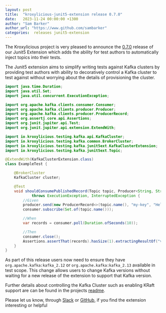 ```yaml
---
layout: post
title:  "kroxylicious-junit5-extension release 0.7.0"
date:   2023-11-24 00:00:00 +1300
author: "Sam Barker"
author_url: "https://www.github.com/sambarker"
categories:  releases junit5-extension
---
```


The Kroxylicious project is very pleased to announce the [0.7.0](https://github.com/kroxylicious/kroxylicious-junit5-extension/releases/tag/v0.7.0) release of our Junit5 Extension which adds the ability for test authors to automatically inject topics into their tests. 

The Junit5 extension aims to simplify writing tests against Kafka clusters by providing test authors with ability to decoratively control a Kafka cluster to test against without worrying about the details of provisioning the cluster. 

```java 
import java.time.Duration;
import java.util.Set;
import java.util.concurrent.ExecutionException;

import org.apache.kafka.clients.consumer.Consumer;
import org.apache.kafka.clients.producer.Producer;
import org.apache.kafka.clients.producer.ProducerRecord;
import org.assertj.core.api.Assertions;
import org.junit.jupiter.api.Test;
import org.junit.jupiter.api.extension.ExtendWith;

import io.kroxylicious.testing.kafka.api.KafkaCluster;
import io.kroxylicious.testing.kafka.common.BrokerCluster;
import io.kroxylicious.testing.kafka.junit5ext.KafkaClusterExtension;
import io.kroxylicious.testing.kafka.junit5ext.Topic;

@ExtendWith(KafkaClusterExtension.class)
class ExampleTest {

    @BrokerCluster
    KafkaCluster cluster;

    @Test
    void shouldConsumePublishedRecord(Topic topic, Producer<String, String> producer, Consumer<String, String> consumer)
            throws ExecutionException, InterruptedException {
        //Given
        producer.send(new ProducerRecord<>(topic.name(), "my-key", "Hello, world!")).get();
        consumer.subscribe(Set.of(topic.name()));

        //When
        var records = consumer.poll(Duration.ofSeconds(10));

        //Then
        consumer.close();
        Assertions.assertThat(records).hasSize(1).extractingResultOf("value").containsExactly("Hello, world!");
    }
}
```

As part of this release users now need to ensure they have `org.apache.kafka:kafka_2.12` or `org.apache.kafka:kafka_2.13` available in test scope. This change allows users to change Kafka versions without waiting for a new release of the extension to support that Kafka version. 

Further details about controlling the Kafka Cluster such as enabling KRaft support are can be found in the projects [readme](https://github.com/kroxylicious/kroxylicious-junit5-extension).

Please let us know, through [Slack](https://kroxylicious.slack.com) or [GitHub](https://github.com/kroxylicious/kroxylicious-junit5-extension/issues), if you find the extension interesting or helpful  
